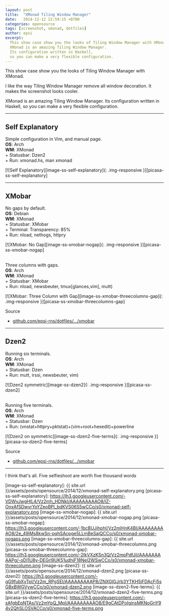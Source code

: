```yaml
---
layout: post
title:  "XMonad Tiling Window Manager"
date:   2014-12-12 22:59:15 +0700
categories: opensource
tags: [screenshot, xmonad, dotfiles]
author: epsi
excerpt: 
  This show case show you the looks of Tiling Window Manager with XMonad.
  XMonad is an amazing Tiling Window Manager. 
  Its configuration written in Haskell,
  so you can make a very flexible configuration.
---
```


This show case show you the looks of Tiling Window Manager with XMonad.

I like the way Tiling Window Manager remove all window decoration.
It makes the screenshot looks cooler.

XMonad is an amazing Tiling Window Manager. 
Its configuration written in Haskell,
so you can make a very flexible configuration.

-- -- --

## Self Explanatory



<div class="sectionbox">
  <div class="sectionbox-heading">
Simple configuration in Vim,
and manual page.
  </div>
  <div class="sectionbox-body">
    <div>
<strong>OS</strong>: Arch<br>
<strong>WM</strong>: XMonad<br>
+ Statusbar: Dzen2<br>
+ Run: xmonad.hs, man xmonad
    </div>
  </div>
</div>



[![Self Explanatory][image-ss-self-explanatory]{: .img-responsive }][picasa-ss-self-explanatory]

-- -- --

## XMobar



<div class="sectionbox">
  <div class="sectionbox-heading">
No gaps by default.
  </div>
  <div class="sectionbox-body">
    <div>
<strong>OS</strong>: Debian<br>
<strong>WM</strong>: XMonad<br>
+ Statusbar: XMobar<br>
+ Terminal: Transparency: 85%<br>
+ Run: nload, nethogs, httpry
    </div>
  </div>
</div>



[![XMobar: No Gap][image-ss-xmobar-nogap]{: .img-responsive }][picasa-ss-xmobar-nogap]

<br/>



<div class="sectionbox">
  <div class="sectionbox-heading">
Three columns with gaps.
  </div>
  <div class="sectionbox-body">
    <div>
<strong>OS</strong>: Arch<br>
<strong>WM</strong>: XMonad<br>
+ Statusbar: XMobar<br>
+ Run: nload, newsbeuter, tmux[glances,vim], mutt)
    </div>
  </div>
</div>


[![XMobar: Three Column with Gap][image-ss-xmobar-threecolumns-gap]{: .img-responsive }][picasa-ss-xmobar-threecolumns-gap]


Source

* [github.com/epsi-rns/dotfiles/.../xmobar][dotfiles-xmobar]

-- -- --

## Dzen2



<div class="sectionbox">
  <div class="sectionbox-heading">
Running six terminals.
  </div>
  <div class="sectionbox-body">
    <div>
<strong>OS</strong>: Arch<br>
<strong>WM</strong>: XMonad<br>
+ Statusbar: Dzen<br>
+ Run: mutt, irssi, newsbeuter, vim)
    </div>
  </div>
</div>


[![Dzen2 symmetric][image-ss-dzen2]{: .img-responsive }][picasa-ss-dzen2]

<br/>



<div class="sectionbox">
  <div class="sectionbox-heading">
Running five terminals.
  </div>
  <div class="sectionbox-body">
    <div>
<strong>OS</strong>: Arch<br>
<strong>WM</strong>: XMonad<br>
+ Statusbar: Dzen<br>
+ Run: (vnstat+httpry+pktstat)+(vim+root+hexedit)+powerline
    </div>
  </div>
</div>


[![Dzen2 on symmetric][image-ss-dzen2-five-terms]{: .img-responsive }][picasa-ss-dzen2-five-terms]


Source

* [github.com/epsi-rns/dotfiles/.../xmobar][dotfiles-dzen]

-- -- --

I think that's all.
Five selfieshoot are worth five thousand words



[dotfiles-xmobar]: https://github.com/epsi-rns/dotfiles/tree/master/xmonad/xmonad-xmobar/
[dotfiles-dzen]: https://github.com/epsi-rns/dotfiles/tree/master/xmonad/xmonad-dzen/


[image-ss-self-explanatory]: {{ site.url }}/assets/posts/opensource/2014/12/xmonad-self-explanatory.png
[picasa-ss-self-explanatory]: https://lh3.googleusercontent.com/-VDWvJwgHlL4/Vz2mh_HDNkI/AAAAAAAAAO8/lZ-OnxAfSDwvrYoYZeoBPl_bdKVS06S5wCCo/s0/xmonad-self-explanatory.png
[image-ss-xmobar-nogap]: {{ site.url }}/assets/posts/opensource/2014/12/xmonad-xmobar-nogap.png
[picasa-ss-xmobar-nogap]: https://lh3.googleusercontent.com/-1bcBUJihphI/Vz2mlHnK4BI/AAAAAAAAAO8/2e_49iMs8kwSn-pqhSAcpge5LLmBeSajQCCo/s0/xmonad-xmobar-nogaps.png
[image-ss-xmobar-threecolumns-gap]: {{ site.url }}/assets/posts/opensource/2014/12/xmonad-xmobar-threecolumns.png
[picasa-ss-xmobar-threecolumns-gap]: https://lh3.googleusercontent.com/-2IkVXzKSn3Q/Vz2mpPdfJiI/AAAAAAAAAPg/-oDI1U8y-DEGrl9UK51udhjF18Nel2WSwCCo/s0/xmonad-xmobar-threecolumn.png
[image-ss-dzen2]: {{ site.url }}/assets/posts/opensource/2014/12/xmonad-dzen2.png
[picasa-ss-dzen2]: https://lh3.googleusercontent.com/-gG9fubXyTpI/Vz2m_RPgSEI/AAAAAAAAAP8/ZNXGlGJrb3YTKH5jFDAcFj5sGBxBWGVywCCo/s0/xmonad-dzen2.png
[image-ss-dzen2-five-terms]: {{ site.url }}/assets/posts/opensource/2014/12/xmonad-dzen2-five-terms.png
[picasa-ss-dzen2-five-terms]: https://lh3.googleusercontent.com/-sAfgbEpNTAs/Vz2mYpQ_MpI/AAAAAAAAAO8/E9gCAtDPoIgjnsMKNoGnY94v2QhSLOSVACCo/s0/xmonad-five-terms.png

